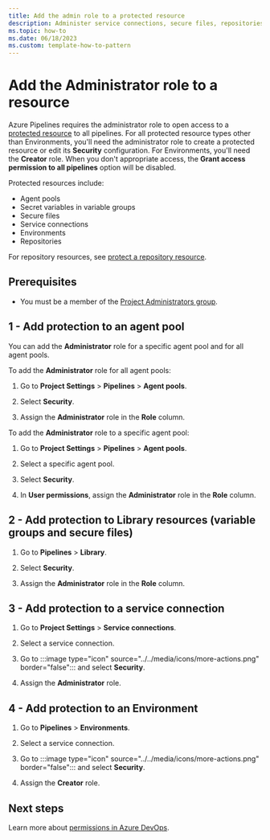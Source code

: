 ```yaml
---
title: Add the admin role to a protected resource
description: Administer service connections, secure files, repositories, agent pools, secret variables, and Environments. 
ms.topic: how-to 
ms.date: 06/18/2023
ms.custom: template-how-to-pattern
---
```


# Add the Administrator role to a resource

Azure Pipelines requires the administrator role to open access to a [protected resource](../process/about-resources.md) to all pipelines. For all protected resource types other than Environments, you'll need the administrator role to create a protected resource or edit its **Security** configuration. For Environments, you'll need the **Creator** role. When you don't appropriate access, the **Grant access permission to all pipelines** option will be disabled.

Protected resources include:

* Agent pools
* Secret variables in variable groups
* Secure files
* Service connections
* Environments
* Repositories

For repository resources, see [protect a repository resource](../process/repository-resource.md). 


## Prerequisites

* You must be a member of the [Project Administrators group](../../organizations/security/change-project-level-permissions.md).  

## 1 - Add protection to an agent pool 

You can add the **Administrator** role for a specific agent pool and for all agent pools. 

To add the **Administrator** role for all agent pools:

1. Go to **Project Settings** > **Pipelines** > **Agent pools**. 

1. Select **Security**. 

1. Assign the **Administrator** role in the **Role** column. 

To add the **Administrator** role to a specific agent pool:

1. Go to **Project Settings** > **Pipelines** > **Agent pools**. 

1. Select a specific agent pool. 

1. Select **Security**. 

1. In **User permissions**, assign the **Administrator** role in the **Role** column.

## 2 - Add protection to Library resources (variable groups and secure files)

1. Go to **Pipelines** > **Library**. 

1. Select **Security**.

1. Assign the **Administrator** role in the **Role** column.

## 3 - Add protection to a service connection

1. Go to **Project Settings** > **Service connections**. 

1. Select a service connection. 

1. Go to :::image type="icon" source="../../media/icons/more-actions.png" border="false"::: and select **Security**.  

1. Assign the **Administrator** role. 

## 4 - Add protection to an Environment

1. Go to **Pipelines** > **Environments**. 

1. Select a service connection. 

1. Go to :::image type="icon" source="../../media/icons/more-actions.png" border="false"::: and select **Security**. 

1. Assign the **Creator** role. 


## Next steps

Learn more about [permissions in Azure DevOps](../../organizations/security/about-permissions.md). 


